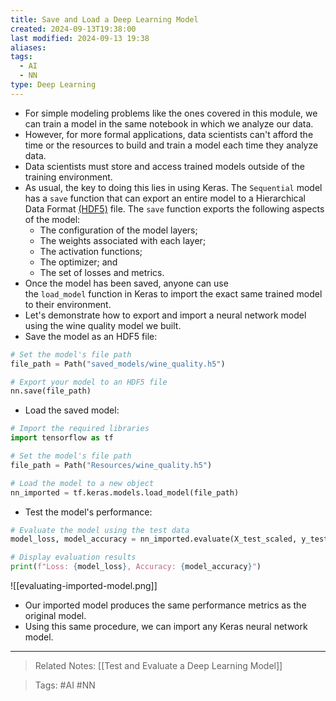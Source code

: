 ```yaml
---
title: Save and Load a Deep Learning Model
created: 2024-09-13T19:38:00
last modified: 2024-09-13 19:38
aliases: 
tags:
  - AI
  - NN
type: Deep Learning
---
```

- For simple modeling problems like the ones covered in this module, we can train a model in the same notebook in which we analyze our data.
- However, for more formal applications, data scientists can't afford the time or the resources to build and train a model each time they analyze data.
- Data scientists must store and access trained models outside of the training environment.
- As usual, the key to doing this lies in using Keras. The `Sequential` model has a `save` function that can export an entire model to a Hierarchical Data Format [(HDF5)](https://en.wikipedia.org/wiki/Hierarchical_Data_Format "https://en.wikipedia.org/wiki/Hierarchical_Data_Format") file. The `save` function exports the following aspects of the model:
	- The configuration of the model layers;
	- The weights associated with each layer;
	- The activation functions;
	- The optimizer; and
	- The set of losses and metrics.
- Once the model has been saved, anyone can use the `load_model` function in Keras to import the exact same trained model to their environment.
- Let's demonstrate how to export and import a neural network model using the wine quality model we built.
- Save the model as an HDF5 file:
```python
# Set the model's file path
file_path = Path("saved_models/wine_quality.h5")

# Export your model to an HDF5 file
nn.save(file_path)
```
- Load the saved model:
```python
# Import the required libraries
import tensorflow as tf

# Set the model's file path
file_path = Path("Resources/wine_quality.h5")

# Load the model to a new object
nn_imported = tf.keras.models.load_model(file_path)
```
- Test the model's performance:
```python
# Evaluate the model using the test data
model_loss, model_accuracy = nn_imported.evaluate(X_test_scaled, y_test, verbose=2)

# Display evaluation results
print(f"Loss: {model_loss}, Accuracy: {model_accuracy}")
```
![[evaluating-imported-model.png]]
- Our imported model produces the same performance metrics as the original model.
- Using this same procedure, we can import any Keras neural network model.
---
>Related Notes: [[Test and Evaluate a Deep Learning Model]]

>Tags: #AI #NN 
